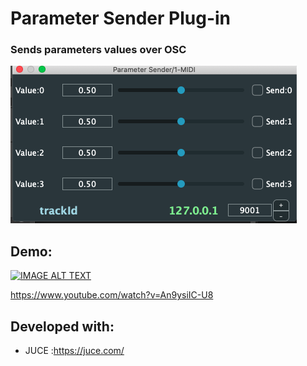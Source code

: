 # Parameter Sender Plug-in 

### Sends parameters values over OSC

![alt text](screenshot/screenshot.png)

## Demo: 

[![IMAGE ALT TEXT](http://img.youtube.com/vi/PhQHorG13lU/0.jpg)](https://youtu.be/PhQHorG13lU "Watch video")



https://www.youtube.com/watch?v=An9ysiIC-U8


## Developed with: 
- JUCE :https://juce.com/


